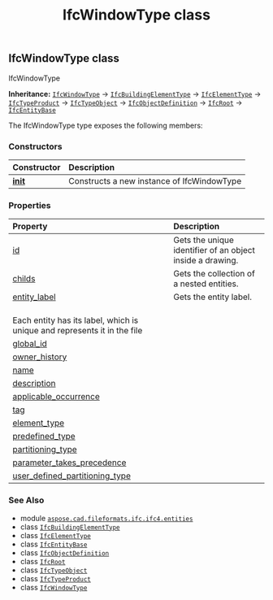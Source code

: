 ﻿---
title: IfcWindowType class
second_title: Aspose.CAD for Python via .NET API References
description: 
type: docs
weight: 7690
url: /python-net/aspose.cad.fileformats.ifc.ifc4.entities/ifcwindowtype/
is_root: false
---

## IfcWindowType class

IfcWindowType



**Inheritance:** [`IfcWindowType`](/cad/python-net/aspose.cad.fileformats.ifc.ifc4.entities/ifcwindowtype) → 
[`IfcBuildingElementType`](/cad/python-net/aspose.cad.fileformats.ifc.ifc4.entities/ifcbuildingelementtype) → 
[`IfcElementType`](/cad/python-net/aspose.cad.fileformats.ifc.ifc4.entities/ifcelementtype) → 
[`IfcTypeProduct`](/cad/python-net/aspose.cad.fileformats.ifc.ifc4.entities/ifctypeproduct) → 
[`IfcTypeObject`](/cad/python-net/aspose.cad.fileformats.ifc.ifc4.entities/ifctypeobject) → 
[`IfcObjectDefinition`](/cad/python-net/aspose.cad.fileformats.ifc.ifc4.entities/ifcobjectdefinition) → 
[`IfcRoot`](/cad/python-net/aspose.cad.fileformats.ifc.ifc4.entities/ifcroot) → 
[`IfcEntityBase`](/cad/python-net/aspose.cad.fileformats.ifc/ifcentitybase)



The IfcWindowType type exposes the following members:

### Constructors
| Constructor | Description |
| :- | :- |
| [__init__](/cad/python-net/aspose.cad.fileformats.ifc.ifc4.entities/ifcwindowtype/__init__/#) | Constructs a new instance of IfcWindowType |


### Properties
| Property | Description |
| :- | :- |
| [id](/cad/python-net/aspose.cad.fileformats.ifc.ifc4.entities/ifcwindowtype/id) | Gets the unique identifier of an object inside a drawing. |
| [childs](/cad/python-net/aspose.cad.fileformats.ifc.ifc4.entities/ifcwindowtype/childs) | Gets the collection of a nested entities. |
| [entity_label](/cad/python-net/aspose.cad.fileformats.ifc.ifc4.entities/ifcwindowtype/entity_label) | Gets the entity label.<br/>Each entity has its label, which is unique and represents it in the file |
| [global_id](/cad/python-net/aspose.cad.fileformats.ifc.ifc4.entities/ifcwindowtype/global_id) |  |
| [owner_history](/cad/python-net/aspose.cad.fileformats.ifc.ifc4.entities/ifcwindowtype/owner_history) |  |
| [name](/cad/python-net/aspose.cad.fileformats.ifc.ifc4.entities/ifcwindowtype/name) |  |
| [description](/cad/python-net/aspose.cad.fileformats.ifc.ifc4.entities/ifcwindowtype/description) |  |
| [applicable_occurrence](/cad/python-net/aspose.cad.fileformats.ifc.ifc4.entities/ifcwindowtype/applicable_occurrence) |  |
| [tag](/cad/python-net/aspose.cad.fileformats.ifc.ifc4.entities/ifcwindowtype/tag) |  |
| [element_type](/cad/python-net/aspose.cad.fileformats.ifc.ifc4.entities/ifcwindowtype/element_type) |  |
| [predefined_type](/cad/python-net/aspose.cad.fileformats.ifc.ifc4.entities/ifcwindowtype/predefined_type) |  |
| [partitioning_type](/cad/python-net/aspose.cad.fileformats.ifc.ifc4.entities/ifcwindowtype/partitioning_type) |  |
| [parameter_takes_precedence](/cad/python-net/aspose.cad.fileformats.ifc.ifc4.entities/ifcwindowtype/parameter_takes_precedence) |  |
| [user_defined_partitioning_type](/cad/python-net/aspose.cad.fileformats.ifc.ifc4.entities/ifcwindowtype/user_defined_partitioning_type) |  |



### See Also
* module [`aspose.cad.fileformats.ifc.ifc4.entities`](..)
* class [`IfcBuildingElementType`](/cad/python-net/aspose.cad.fileformats.ifc.ifc4.entities/ifcbuildingelementtype)
* class [`IfcElementType`](/cad/python-net/aspose.cad.fileformats.ifc.ifc4.entities/ifcelementtype)
* class [`IfcEntityBase`](/cad/python-net/aspose.cad.fileformats.ifc/ifcentitybase)
* class [`IfcObjectDefinition`](/cad/python-net/aspose.cad.fileformats.ifc.ifc4.entities/ifcobjectdefinition)
* class [`IfcRoot`](/cad/python-net/aspose.cad.fileformats.ifc.ifc4.entities/ifcroot)
* class [`IfcTypeObject`](/cad/python-net/aspose.cad.fileformats.ifc.ifc4.entities/ifctypeobject)
* class [`IfcTypeProduct`](/cad/python-net/aspose.cad.fileformats.ifc.ifc4.entities/ifctypeproduct)
* class [`IfcWindowType`](/cad/python-net/aspose.cad.fileformats.ifc.ifc4.entities/ifcwindowtype)
